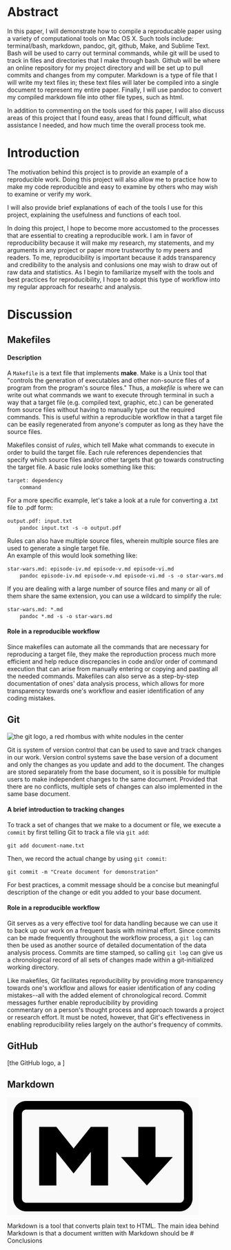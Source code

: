 Abstract
========

In this paper, I will demonstrate how to compile a reproducable paper
using a variety of computational tools on Mac OS X. Such tools include:
terminal/bash, markdown, pandoc, git, github, Make, and Sublime Text.
Bash will be used to carry out terminal commands, while git will be used
to track in files and directories that I make through bash. Github will
be where an online repository for my project directory and will be set
up to pull commits and changes from my computer. Markdown is a type of
file that I will write my text files in; these text files will later be
compiled into a single document to represent my entire paper. Finally, I
will use pandoc to convert my compiled markdown file into other file
types, such as html.

In addition to commenting on the tools used for this paper, I will also
discuss areas of this project that I found easy, areas that I found
difficult, what assistance I needed, and how much time the overall
process took me.

Introduction
============

The motivation behind this project is to provide an example of a
reproducible work. Doing this project will also allow me to practice how
to make my code reproducible and easy to examine by others who may wish
to examine or verify my work.

I will also provide brief explanations of each of the tools I use for
this project, explaining the usefulness and functions of each tool.

In doing this project, I hope to become more accustomed to the processes
that are essential to creating a reproducible work. I am in favor of
reproducibility because it will make my research, my statements, and my
arguments in any project or paper more trustworthy to my peers and
readers. To me, reproducibility is important because it adds
transparency and credibility to the analysis and conlusions one may wish
to draw out of raw data and statistics. As I begin to familiarize myself
with the tools and best practices for reproducibility, I hope to adopt
this type of workflow into my regular approach for researhc and
analysis.

Discussion
==========

Makefiles
---------

#### Description

A `Makefile` is a text file that implements **make**. Make is a Unix
tool that "controls the generation of executables and other non-source
files of a program from the program's source files." Thus, a *makefile*
is where we can write out what commands we want to execute through
terminal in such a way that a target file (e.g. compiled text, graphic,
etc.) can be generated from source files without having to manually type
out the required commands. This is useful within a reproducible workflow
in that a target file can be easily regenerated from anyone's computer
as long as they have the source files.

Makefiles consist of *rules*, which tell Make what commands to execute
in order to build the target file. Each rule references dependencies
that specify which source files and/or other targets that go towards
constructing the target file. A basic rule looks something like this:

    target: dependency
        command

For a more specific example, let's take a look at a rule for converting
a .txt file to .pdf form:

    output.pdf: input.txt
        pandoc input.txt -s -o output.pdf

Rules can also have multiple source files, wherein multiple source files
are used to generate a single target file.\
An example of this would look something like:

    star-wars.md: episode-iv.md episode-v.md episode-vi.md
        pandoc episode-iv.md episode-v.md episode-vi.md -s -o star-wars.md

If you are dealing with a large number of source files and many or all
of them share the same extension, you can use a wildcard to simplify the
rule:

    star-wars.md: *.md
        pandoc *.md -s -o star-wars.md

#### Role in a reproducible workflow

Since makefiles can automate all the commands that are necessary for
reproducing a target file, they make the reproduction process much more
efficient and help reduce discrepancies in code and/or order of command
execution that can arise from manually entering or copying and pasting
all the needed commands. Makefiles can also serve as a step-by-step
documentation of ones' data analysis process, which allows for more
transparency towards one's workflow and easier identification of any
coding mistakes.

Git
---

![the git logo, a red rhombus with white nodules in the
center](images/git-logo.png)

Git is system of version control that can be used to save and track
changes in our work. Version control systems save the base version of a
document and only the changes as you update and add to the document. The
changes are stored separately from the base document, so it is possible
for multiple users to make independent changes to the same document.
Provided that there are no conflicts, multiple sets of changes can also
implemented in the same base document.

#### A brief introduction to tracking changes

To track a set of changes that we make to a document or file, we execute
a `commit` by first telling Git to track a file via `git add`:

    git add document-name.txt

Then, we record the actual change by using `git commit`:

    git commit -m "Create document for demonstration"

For best practices, a commit message should be a concise but meaningful
description of the change or edit you added to your base document.

#### Role in a reproducible workflow

Git serves as a very effective tool for data handling because we can use
it to back up our work on a frequent basis with minimal effort. Since
commits can be made frequently throughout the workflow process, a
`git log` can then be used as another source of detailed documentation
of the data analysis process. Commits are time stamped, so calling
`git log` can give us a chronological record of all sets of changes made
within a git-initialized working directory.

Like makefiles, Git facilitates reproducibility by providing more
transparency towards one's workflow and allows for easier identification
of any coding mistakes--all with the added element of chronological
record. Commit messages further enable reproducibility by providing\
commentary on a person's thought process and approach towards a project
or research effort. It must be noted, however, that Git's effectiveness
in enabling reproducibility relies largely on the author's frequency of
commits.

GitHub
------

\[the GitHub logo, a \]

Markdown
--------

![the Markdown logo, a black capital M](images/markdown-logo.png)

Markdown is a tool that converts plain text to HTML. The main idea
behind Markdown is that a document written with Markdown should be \#
Conclusions
